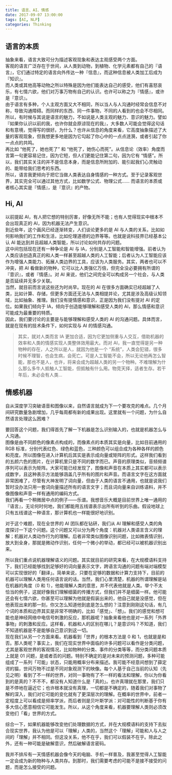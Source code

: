 ```yaml
---
title: 语言、AI、情感
date: 2017-09-07 13:00:00
tags: [AI, NLP]
categories: Thinking
---
```


## 语言的本质

抽象来看，语言大致可分为描述客观现象和表达主观感受两个方面。  
客观的语言广泛存在于世间，从人类到动物，到植物、化学元素都有自己的『语言』，它们通过特定的语言向外传达一种『信息』，而这种信息被人类加工后成为『知识』。  
而人类或其他高等动物之所以特殊是因为他们能表达自己的感受，他们有喜怒哀乐，有七情六欲，他们对万事万物有自己的认识。也许可以称之为『情感』，或许是『意识』。  
由于语言有多种，个人主观方面又大不相同，所以当人与人沟通时经常会信息不对称，导致沟通障碍。而同样的东西、同一件事物，不同的人看到的也会不尽相同。  
所以，有时候与其说是语言的魅力，不如说是人类主观的魅力、意识的魅力。譬如『如果你认识以前的我，也许你就会原谅现在的我』，大多数人可能会觉得这句话和有意境，觉得写的很好。为什么？也许从信息的角度来看，它高度抽象描述了大量的客观现象，但我想更多地是因为它勾起了你心中的一点点涟漪，或者引起了你一点点的共鸣。  
再比如 “他死了，她也死了” 和 “他死了，她伤心而死”。从信息论（效率）角度而言第一句更容易记住，因为它短，但人们更能记住第二句，因为它有 “情感”。所以，我们其实关注的并不是信息本身，而是信息所附加的、能引起我们心灵触动的、能带给我们思考的东西。  
所以，语言我更倾向于把它当做人类表达自身情感的一种方式。至于记录客观世界，其实完全可以通过其他方式，比如数学公式、物理公式…… 而语言的本质或者核心其实是『情感』，是『意识』的产物。

<!--more-->


## Hi, AI

以前提起 AI，有人把它想的特别厉害，好像无所不能；也有人觉得现实中根本不会出现真正的 AI，因为机器无法产生意识。  
到近些年，这个画风已经逐渐转变，人们谈论更多的是 AI 与人类的关系，比如如何影响我们的工作和生活，比如伦理道德的边界等等。也就是说科技界已经基本公认 AI 能达到并且超越人类智能，所以讨论如何共存的问题。  
这中间包括现在还有一种争论是 AI 与 IA，分别是人工智能和智能增强。前者认为人类应该创造真正的和人类一样甚至超越人类的人工智能；后者认为人工智能应该作为增强人类能力、拓展人类边界的工具，应该为人类服务。其实，两者也可以不冲突，把 AI 看做新的物种，它可以比人类强亿万倍，但完全没必要拥有所谓的『意识』，或者『情感』。对 AI 来说，他们之间完全可以构成另一个社会，与人类是否延续并无多少关联。  
当然，就目前而言说这些还为时尚早。现在的 AI 在很多方面确实已经超越了人类，比如计算、存储，但更多方面还无法与人类相提并论，尤其是涉及高级认知领域，比如抽象、推理。我们没有提情感和意识，正是因为我们没有提对 AI 的定位。如果我们倾向于 IA，倾向于创造能够理解和感受人类的 AI，那么情感和意识可能成为最重要的特质。  
因此，我们要讨论的主要是与能够理解和感受人类的 AI 的沟通问题。具体而言，就是在现有的技术条件下，如何实现与 AI 的情感沟通。

> 其实，就对人类而言 IA 更加合适，因为它更加侧重与人交互，借助机器的效率和人类的情感实现人类整体效用最大。而对 AI，我一直觉得是另一种物种的存在，人之所以是人，就因为他是一个 “系统”，人类会犯错，很多时候不理智，也会生病，会死亡。可是人工智能不会，所以无论他再怎么智能，那也不是人，也许，将来会成为超越人类的另一个物种。不难理解为什么那么多牛人抵触人工智能，但抵触有什么用。物竞天择，适者生存。若干年后，未必会有人类…


## 情感机器

自从深度学习突破语音和图像以来，自然语言就成为下一个要攻克的难点。几个月间研究数量急剧增加，几乎每周都有新的成果出现。这里就有一个问题，为什么自然语言处理这么困难？  

要回答这个问题，我们得首先了解一下机器是怎么识别输入的，也就是机器怎么与人沟通。  
图像是由不同颜色的像素点构成的，而像素点的本质其实是向量，比如目前通用的 RGB 标准，分别代表红色、绿色和蓝色，三种颜色可以组合成为各种各样的颜色和亮度。所以图像在进入计算机后其实是表示成向量或矩阵的形式。这样我们看到的五颜六色的图片，在计算机里只是不同的数字而已。声音的原理类似，音频频谱序列可以表示为矩阵。大家可能已经发现了，图像和声音在本质上其实都可以表示成数字，且这种表示方法能够涵盖几乎所有的图片和声音。而语言文字在这方面就非常困难了，尽管有大神发明了词向量，但由于人类的语言不通用，也就是说我们暂时没办法只用一套词向量描述所有的语言文字；而且词向量来自训练语料，并不像图像和声音一样有通用的编码方式。  
我们再看一个稍微居中点的例子——乐谱。我想音乐大概是目前世界上唯一通用的『语言』，无论何时何地，我们都能用五线谱表示出所有听到的乐曲。假设地球上只有五线谱这一种语言，那计算机也一样能很好地识别。

对于这个难题，现在全世界的 AI 团队都在钻研，我们从 AI 理解和感受人类的角度探讨一下这个问题。这个问题又可以分为两个角度：机器对人类语言含义的理解；机器对人类动作行为的理解。后者非常类似图像识别问题，比如微表情识别，放大到全身，那就是微动作识别，任何一个微小的举动，都已经可以被机器识别出来。  

所以我们重点说机器理解语义的问题。其实就目前的研究来看，在大规模语料支持下，我们已经能够找到足够好的词向量表示文字，跨语言沟通的问题有端对端模型可以实现很好的「翻译」。简单来说，只要在足够的数据和计算力支持下，目前的机器可以理解人类用任何语言说的话。当然，我们心里清楚，机器的所谓理解是站在机器的角度（0 和 1），他能理解人类的意思，并不代表他就是人类。举个不太恰当的例子，这就好像我们理解细菌的传播方式，但我们并不是细菌一样。他可能还会有七情六欲，你甚至可以理解为他就是假装出来的，他自己就是没感觉，但在他表现出来的那一刻，你又怎么知道他到底是怎么想的？注意到刚刚这句话，有几个词的本质和边界其实是非常不明确的，比如「感觉」、「想」。我们的感觉和想可能也是神经网络中电信号刺激的反应，那机器呢？抽象来看他也是对一系列「外界事物」的刺激和反应。这样看，机器和人的区别在哪儿？是意识吗？不知道，我们不知道机器是不是能够自己意识到这一切。  
现在我们从另一个方面来看。机器看到「世界」的根本方法是 0 和 1，也就是是和否。那人类呢？事实上，我们在现实世界中面临的许多问题可以看作是分类问题，尤其是客观世界的客观情况，比如物种的分类、事件的分类等等，而分类问题本质上就是 01 问题，是或者否的问题。特别不确定的是对未来的预测问题，多种可能组成了一系列「可能」状态，只能用概率分布来描述。我可能不经意间想到了薛定谔的猫，世间万物不过是不同对象观测下的映像。每个人基于自己当前的认知（先见之明）看到了不一样的世界，对同一事物有了不一样的看法和理解，你以为你看到的是真的？不不不，都没有人知道什么是「真的」。也许真理就在那里，我们只是不停地在逼近它；也许根本就没有真理，一切都是不确定的，随着我们对事物了解的深入，我们对它可能的变化就有了更深层次的理解。在概率的世界中，前者一定程度上可以看成是频率学派，而后者则是贝叶斯学派：对可能性的判断基于你有多大信心愿意相信它可能发生。所以，从这个角度来看，机器要理解人类则必须改变他们「看」世界的方式。  

综合一下，如果机器能够改变他们处理数据的方式，并在大规模语料的支持下去拟合现实世界，我认为他是可以「理解」人类的，当然这个「理解」可能和人与人之间的「理解」并不相同。但这没关系，他不在乎，我们可以假装不在乎。除此之外，还有一种可能是破解意识，然后破解语言密码。  

我并不排斥有一天情感机器会像今天的电脑、手机一样普及，我甚至觉得人工智能一定会成为新的物种与人类共存。到那时，我们需要考虑的可能不是接不接受的问题，而是怎么接受的问题。  
